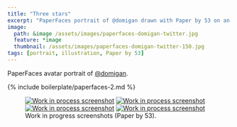 ```yaml
---
title: "Three stars"
excerpt: "PaperFaces portrait of @domigan drawn with Paper by 53 on an iPad."
image: 
  path: &image /assets/images/paperfaces-domigan-twitter.jpg 
  feature: *image
  thumbnail: /assets/images/paperfaces-domigan-twitter-150.jpg
tags: [portrait, illustration, Paper by 53]
---
```


PaperFaces avatar portrait of <a href="http://twitter.com/domigan">@domigan</a>.

{% include boilerplate/paperfaces-2.md %}

<figure class="half">
	<a href="/assets/images/paperfaces-domigan-process-1-lg.jpg"><img src="/assets/images/paperfaces-domigan-process-1-600.jpg" alt="Work in process screenshot"></a>
	<a href="/assets/images/paperfaces-domigan-process-2-lg.jpg"><img src="/assets/images/paperfaces-domigan-process-2-600.jpg" alt="Work in process screenshot"></a>
	<a href="/assets/images/paperfaces-domigan-process-3-lg.jpg"><img src="/assets/images/paperfaces-domigan-process-3-600.jpg" alt="Work in process screenshot"></a>
	<a href="/assets/images/paperfaces-domigan-process-4-lg.jpg"><img src="/assets/images/paperfaces-domigan-process-4-600.jpg" alt="Work in process screenshot"></a>
	<figcaption>Work in progress screenshots (Paper by 53).</figcaption>
</figure>
